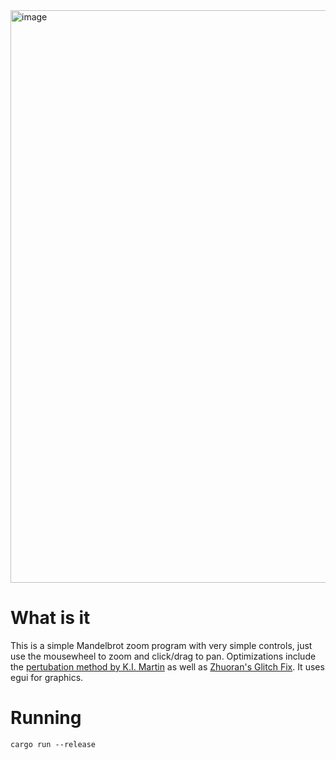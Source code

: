 <img width="1465" height="916" alt="image" src="https://github.com/user-attachments/assets/7b6d403e-6fed-4b68-892d-8b17c13a54fc" />

# What is it

This is a simple Mandelbrot zoom program with very simple controls, just use the mousewheel to zoom and click/drag to pan. Optimizations include the [pertubation method by K.I. Martin](http://www.science.eclipse.co.uk/sft_maths.pdf) as well as [Zhuoran's Glitch Fix](https://fractalforums.org/index.php?topic=4360.0). It uses egui for graphics.

# Running

```cargo run --release```
